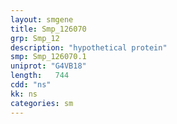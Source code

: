 ```yaml
---
layout: smgene
title: Smp_126070
grp: Smp_12
description: "hypothetical protein"
smp: Smp_126070.1
uniprot: "G4VB18"
length:   744
cdd: "ns"
kk: ns
categories: sm
---
```

